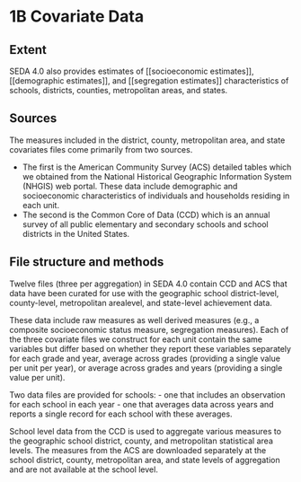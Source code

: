 # 1B Covariate Data
## Extent
SEDA 4.0 also provides estimates of [[socioeconomic estimates]], [[demographic estimates]], and [[segregation estimates]] characteristics of schools, districts, counties, metropolitan areas, and states. 

## Sources
The measures included in the district, county, metropolitan area, and state covariates files come primarily from two sources. 
 - The first is the American Community Survey (ACS) detailed tables which we obtained from the National Historical Geographic Information System (NHGIS) web portal. These data include demographic and socioeconomic characteristics of individuals and households residing in each unit. 
 - The second is the Common Core of Data (CCD) which is an annual survey of all public elementary and secondary schools and school districts in the United States.

## File structure and methods
Twelve files (three per aggregation) in SEDA 4.0 contain CCD and ACS that data have been curated for use with the geographic school district-level, county-level, metropolitan arealevel, and state-level achievement data. 

These data include raw measures as well derived measures (e.g., a composite socioeconomic status measure, segregation measures). Each of the three covariate files we construct for each unit contain the same variables but differ based on whether they report these variables separately for each grade and year, average across grades (providing a single value per unit per year), or average across grades and years (providing a single value per unit).

Two data files are provided for schools: 
	- one that includes an observation for each school in each year 
	- one that averages data across years and reports a single record for each school with these averages. 

School level data from the CCD is used to aggregate various measures to the geographic school district, county, and metropolitan statistical area levels. The measures from the ACS are downloaded separately at the school district, county, metropolitan area, and state levels of aggregation and are not available at the school level.
